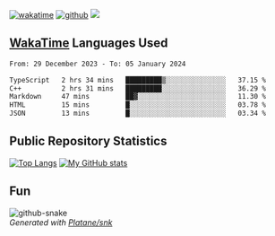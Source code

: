 [![wakatime](https://wakatime.com/badge/user/82c377cd-a54c-404c-b7df-177b313ca539.svg)](https://wakatime.com/@82c377cd-a54c-404c-b7df-177b313ca539)
[![github](https://img.shields.io/github/followers/xinthose?logo=github&style=plastic)](https://github.com/alanhamlett?tab=followers)
![](https://komarev.com/ghpvc/?username=xinthose)


## [WakaTime](https://wakatime.com/) Languages Used
<!--START_SECTION:waka-->

```txt
From: 29 December 2023 - To: 05 January 2024

TypeScript   2 hrs 34 mins   █████████▒░░░░░░░░░░░░░░░   37.15 %
C++          2 hrs 31 mins   █████████░░░░░░░░░░░░░░░░   36.29 %
Markdown     47 mins         ██▓░░░░░░░░░░░░░░░░░░░░░░   11.30 %
HTML         15 mins         █░░░░░░░░░░░░░░░░░░░░░░░░   03.78 %
JSON         13 mins         █░░░░░░░░░░░░░░░░░░░░░░░░   03.34 %
```

<!--END_SECTION:waka-->

## Public Repository Statistics 

[![Top Langs](https://github-readme-stats.vercel.app/api/top-langs/?username=xinthose)](https://github.com/anuraghazra/github-readme-stats)
[![My GitHub stats](https://github-readme-stats.vercel.app/api?username=xinthose&show_icons=true)](https://github.com/anuraghazra/github-readme-stats)

## Fun

<picture>
  <source media="(prefers-color-scheme: dark)" srcset="https://raw.githubusercontent.com/xinthose/xinthose/output/github-contribution-grid-snake-dark.svg" />
  <source media="(prefers-color-scheme: light)" srcset="https://raw.githubusercontent.com/xinthose/xinthose/output/github-contribution-grid-snake.svg" />
  <img alt="github-snake" src="github-snake.svg" />
</picture>
<br />
<em>
  Generated with
  <a href="https://github.com/Platane/snk">
    Platane/snk
  <a/>
</em>
